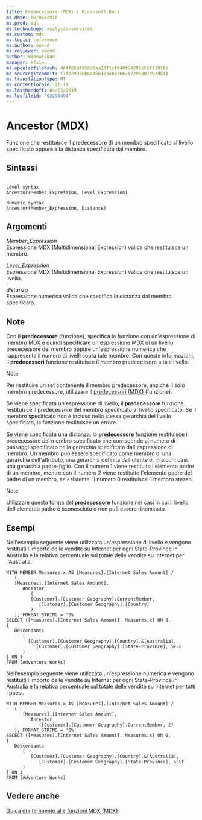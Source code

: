 ```yaml
---
title: Predecessore (MDX) | Microsoft Docs
ms.date: 06/04/2018
ms.prod: sql
ms.technology: analysis-services
ms.custom: mdx
ms.topic: reference
ms.author: owend
ms.reviewer: owend
author: minewiskan
manager: kfile
ms.openlocfilehash: 464f8504850c6aa13f1cf040f9429be56f7181be
ms.sourcegitcommit: f7fced330b64d6616aeb8766747295807c92dd41
ms.translationtype: MT
ms.contentlocale: it-IT
ms.lasthandoff: 04/23/2019
ms.locfileid: "63298494"
---
```

# <a name="ancestor-mdx"></a>Ancestor (MDX)


  Funzione che restituisce il predecessore di un membro specificato al livello specificato oppure alla distanza specificata dal membro.  
  
## <a name="syntax"></a>Sintassi  
  
```  
  
Level syntax  
Ancestor(Member_Expression, Level_Expression)  
  
Numeric syntax  
Ancestor(Member_Expression, Distance)  
```  
  
## <a name="arguments"></a>Argomenti  
 *Member_Expression*  
 Espressione MDX (Multidimensional Expression) valida che restituisce un membro.  
  
 *Level_Expression*  
 Espressione MDX (Multidimensional Expression) valida che restituisce un livello.  
  
 *distanza*  
 Espressione numerica valida che specifica la distanza dal membro specificato.  
  
## <a name="remarks"></a>Note  
 Con il **predecessore** (funzione), specifica la funzione con un'espressione di membro MDX e quindi specificare un'espressione MDX di un livello predecessore del membro oppure un'espressione numerica che rappresenta il numero di livelli sopra tale membro. Con queste informazioni, il **predecessori** funzione restituisce il membro predecessore a tale livello.  
  
> [!NOTE]  
>  Per restituire un set contenente il membro predecessore, anziché il solo membro predecessore, utilizzare il [predecessori &#40;MDX&#41; ](../mdx/ancestors-mdx.md) (funzione).  
  
 Se viene specificata un'espressione di livello, il **predecessore** funzione restituisce il predecessore del membro specificato al livello specificato. Se il membro specificato non è incluso nella stessa gerarchia del livello specificato, la funzione restituisce un errore.  
  
 Se viene specificata una distanza, la **predecessore** funzione restituisce il predecessore del membro specificato che corrisponde al numero di passaggi specificato nella gerarchia specificata dall'espressione di membro. Un membro può essere specificato come membro di una gerarchia dell'attributo, una gerarchia definita dall'utente o, in alcuni casi, una gerarchia padre-figlio. Con il numero 1 viene restituito l'elemento padre di un membro, mentre con il numero 2 viene restituito l'elemento padre del padre di un membro, se esistente. Il numero 0 restituisce il membro stesso.  
  
> [!NOTE]  
>  Utilizzare questa forma del **predecessore** funzione nei casi in cui il livello dell'elemento padre è sconosciuto o non può essere rinominato.  
  
## <a name="examples"></a>Esempi  
 Nell'esempio seguente viene utilizzata un'espressione di livello e vengono restituiti l'importo delle vendite su Internet per ogni State-Province in Australia e la relativa percentuale sul totale delle vendite su Internet per l'Australia.  
  
```  
WITH MEMBER Measures.x AS [Measures].[Internet Sales Amount] /   
   (  
   [Measures].[Internet Sales Amount],    
      Ancestor   
         (  
         [Customer].[Customer Geography].CurrentMember,  
            [Customer].[Customer Geography].[Country]  
         )  
   ), FORMAT_STRING = '0%'  
SELECT {[Measures].[Internet Sales Amount], Measures.x} ON 0,  
{  
   Descendants   
      (  
        [Customer].[Customer Geography].[Country].&[Australia],  
           [Customer].[Customer Geography].[State-Province], SELF   
      )  
} ON 1  
FROM [Adventure Works]  
```  
  
 Nell'esempio seguente viene utilizzata un'espressione numerica e vengono restituiti l'importo delle vendite su Internet per ogni State-Province in Australia e la relativa percentuale sul totale delle vendite su Internet per tutti i paesi.  
  
```  
WITH MEMBER Measures.x AS [Measures].[Internet Sales Amount] /   
   (  
      [Measures].[Internet Sales Amount],  
         Ancestor   
            ([Customer].[Customer Geography].CurrentMember, 2)  
   ), FORMAT_STRING = '0%'  
SELECT {[Measures].[Internet Sales Amount], Measures.x} ON 0,  
{  
   Descendants   
      (  
         [Customer].[Customer Geography].[Country].&[Australia],  
            [Customer].[Customer Geography].[State-Province], SELF   
      )  
} ON 1  
FROM [Adventure Works]  
```  
  
## <a name="see-also"></a>Vedere anche  
 [Guida di riferimento alle funzioni MDX &#40;MDX&#41;](../mdx/mdx-function-reference-mdx.md)  
  
  
